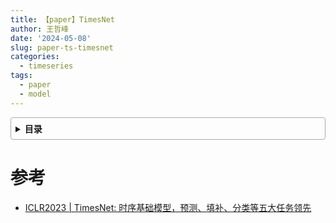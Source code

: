 ```yaml
---
title: 【paper】TimesNet
author: 王哲峰
date: '2024-05-08'
slug: paper-ts-timesnet
categories:
  - timeseries
tags:
  - paper
  - model
---
```


<style>
details {
    border: 1px solid #aaa;
    border-radius: 4px;
    padding: .5em .5em 0;
}
summary {
    font-weight: bold;
    margin: -.5em -.5em 0;
    padding: .5em;
}
details[open] {
    padding: .5em;
}
details[open] summary {
    border-bottom: 1px solid #aaa;
    margin-bottom: .5em;
}
img {
    pointer-events: none;
}
</style>

<details><summary>目录</summary><p>

- [参考](#参考)
</p></details><p></p>



# 参考

* [ICLR2023 | TimesNet: 时序基础模型，预测、填补、分类等五大任务领先](https://zhuanlan.zhihu.com/p/606575441)
